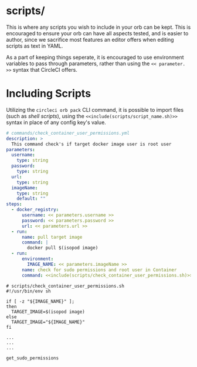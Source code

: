 # scripts/

This is where any scripts you wish to include in your orb can be kept. This is encouraged to ensure your orb can have all aspects tested, and is easier to author, since we sacrifice most features an editor offers when editing scripts as text in YAML.

As a part of keeping things seperate, it is encouraged to use environment variables to pass through parameters, rather than using the `<< parameter. >>` syntax that CircleCI offers.

# Including Scripts

Utilizing the `circleci orb pack` CLI command, it is possible to import files (such as _shell scripts_), using the `<<include(scripts/script_name.sh)>>` syntax in place of any config key's value.

```yaml
# commands/check_container_user_permissions.yml
description: >
  This command check's if target docker image user is root user
parameters:
  username:
    type: string
  password:
    type: string
  url:
    type: string
  imageName:
    type: string
    default: ""
steps:
  - docker_registry:
      username: << parameters.username >>
      password: << parameters.password >>
      url: << parameters.url >>
  - run:
      name: pull target image
      command: |
        docker pull $(isopod image)
  - run:
      environment:
        IMAGE_NAME: << parameters.imageName >>
      name: check for sudo permissions and root user in Container
      command: <<include(scripts/check_container_user_permissions.sh)>>
```

```shell
# scripts/check_container_user_permissions.sh
#!/usr/bin/env sh

if [ -z "${IMAGE_NAME}" ];
then
  TARGET_IMAGE=$(isopod image)
else
  TARGET_IMAGE="${IMAGE_NAME}"
fi

...
...
...

get_sudo_permissions


```